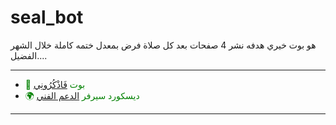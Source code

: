 # seal_bot
هو بوت خيري هدفه نشر 4 صفحات بعد كل صلاة فرض بمعدل ختمه كاملة خلال الشهر الفضيل....

---

- <span style="color: green"> 🕋 بوت [فَاذْكُرُونِي](https://discord.com/oauth2/authorize?client_id=728782652454469662&permissions=8&scope=bot%20applications.commands) </span>
- <span style="color: green"> 🌍 ديسكورد سيرفر [الدعم الفني](https://discord.gg/EpZJwpSgka)
---
